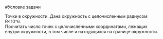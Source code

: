 #Условие задачи
 
Точки в окружности. Дана окружность с целочисленным радиусом R<10^6.   
Посчитать число точек с целочисленными координатами, лежащих внутри окружности, в том числе и находящихся на границе окружности.
